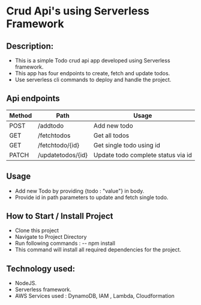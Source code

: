# Crud Api's using Serverless Framework

## Description:

- This is a simple Todo crud api app developed using Serverless framework.
- This app has four endpoints to create, fetch and update todos.
- Use serverless cli commands to deploy and handle the project.

## Api endpoints

| Method | Path              | Usage                              |
| ------ | ----------------- | ---------------------------------- |
| POST   | /addtodo          | Add new todo                       |
| GET    | /fetchtodos       | Get all todos                      |
| GET    | /fetchtodo/{id}   | Get single todo using id           |
| PATCH  | /updatetodos/{id} | Update todo complete status via id |

## Usage

- Add new Todo by providing {todo : "value"} in body.
- Provide id in path parameters to update and fetch single todo.

## How to Start / Install Project

- Clone this project
- Navigate to Project Directory
- Run following commands : -- npm install 
- This command will install all required dependencies for the project.

## Technology used:

- NodeJS.
- Serverless framework.
- AWS Services used : DynamoDB, IAM , Lambda, Cloudformation
